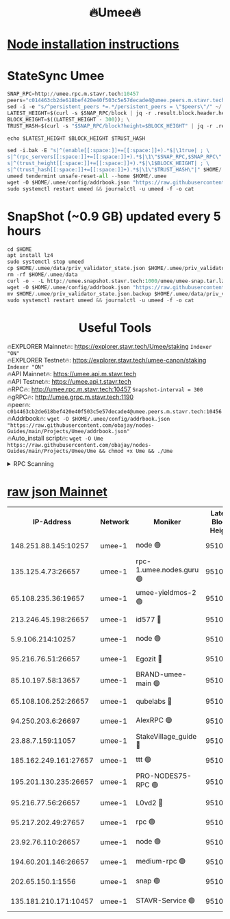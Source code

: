 <h1 align="center"> 🔥Umee🔥</h1>


[Node installation instructions](https://github.com/obajay/nodes-Guides/tree/main/Projects/Umee)
=
# StateSync Umee
```python
SNAP_RPC=http://umee.rpc.m.stavr.tech:10457
peers="c014463cb2de618bef420e40f503c5e57decade4@umee.peers.m.stavr.tech:10456"
sed -i -e "s/^persistent_peers *=.*/persistent_peers = \"$peers\"/" ~/.umee/config/config.toml
LATEST_HEIGHT=$(curl -s $SNAP_RPC/block | jq -r .result.block.header.height); \
BLOCK_HEIGHT=$((LATEST_HEIGHT - 300)); \
TRUST_HASH=$(curl -s "$SNAP_RPC/block?height=$BLOCK_HEIGHT" | jq -r .result.block_id.hash)

echo $LATEST_HEIGHT $BLOCK_HEIGHT $TRUST_HASH

sed -i.bak -E "s|^(enable[[:space:]]+=[[:space:]]+).*$|\1true| ; \
s|^(rpc_servers[[:space:]]+=[[:space:]]+).*$|\1\"$SNAP_RPC,$SNAP_RPC\"| ; \
s|^(trust_height[[:space:]]+=[[:space:]]+).*$|\1$BLOCK_HEIGHT| ; \
s|^(trust_hash[[:space:]]+=[[:space:]]+).*$|\1\"$TRUST_HASH\"|" $HOME/.umee/config/config.toml
umeed tendermint unsafe-reset-all --home $HOME/.umee
wget -O $HOME/.umee/config/addrbook.json "https://raw.githubusercontent.com/obajay/nodes-Guides/main/Projects/Umee/addrbook.json"
sudo systemctl restart umeed && journalctl -u umeed -f -o cat
```
# SnapShot (~0.9 GB) updated every 5 hours
```python
cd $HOME
apt install lz4
sudo systemctl stop umeed
cp $HOME/.umee/data/priv_validator_state.json $HOME/.umee/priv_validator_state.json.backup
rm -rf $HOME/.umee/data
curl -o - -L http://umee.snapshot.stavr.tech:1000/umee/umee-snap.tar.lz4 | lz4 -c -d - | tar -x -C $HOME/.umee --strip-components 2
wget -O $HOME/.umee/config/addrbook.json "https://raw.githubusercontent.com/obajay/nodes-Guides/main/Projects/Umee/addrbook.json"
mv $HOME/.umee/priv_validator_state.json.backup $HOME/.umee/data/priv_validator_state.json
sudo systemctl restart umeed && journalctl -u umeed -f -o cat
```
 <h1 align="center"> Useful Tools</h1>

🔥EXPLORER Mainnet🔥:      https://explorer.stavr.tech/Umee/staking             `Indexer "ON"` \
🔥EXPLORER Testnet🔥:        https://explorer.stavr.tech/umee-canon/staking      `Indexer "ON"` \
🔥API Mainnet🔥:                   https://umee.api.m.stavr.tech \
🔥API Testnet🔥:                     https://umee.api.t.stavr.tech \
🔥RPC🔥:                                   http://umee.rpc.m.stavr.tech:10457                     `Snapshot-interval = 300` \
🔥gRPC🔥:                              http://umee.grpc.m.stavr.tech:1190 \
🔥peer🔥:                     `c014463cb2de618bef420e40f503c5e57decade4@umee.peers.m.stavr.tech:10456` \
🔥Addrbook🔥:    ```wget -O $HOME/.umee/config/addrbook.json "https://raw.githubusercontent.com/obajay/nodes-Guides/main/Projects/Umee/addrbook.json"``` \
🔥Auto_install script🔥: ```wget -O Ume https://raw.githubusercontent.com/obajay/nodes-Guides/main/Projects/Umee/Ume && chmod +x Ume && ./Ume```

<details>
<summary>RPC Scanning</summary>

<h2 align="center"> We scan nodes in real time every 4 hours. And we provide the final result of RPC endpoints.
We cannot influence the operation of these nodes in any way. </h2>


```python
If Voting Power is higher than 0 --> then the Node is a validator of the network and may be subject to attack and be a potential threat to the chain.
```
```python
We marked such validators with a red symbol
```

</details>

[raw json Mainnet](https://rpc-check.umeem.stavr.tech/umeem/rpc-umeem-result.json)
=



<table><tr><th>IP-Address</th><th>Network</th><th>Moniker</th><th>Latest Block Height</th><th>Earliest Block Height</th><th>Catching Up</th><th>Voting Power</th><th>Scan Time</th></tr><tr><td>148.251.88.145:10257</td><td>umee-1</td><td>node 🟢</td><td>9510971</td><td>5050395</td><td>False</td><td>0</td><td>2023-12-03T05:16:01.856049347UTC</td></tr><tr><td>135.125.4.73:26657</td><td>umee-1</td><td>rpc-1.umee.nodes.guru 🟢</td><td>9510987</td><td>5167386</td><td>False</td><td>0</td><td>2023-12-03T05:17:36.714144014UTC</td></tr><tr><td>65.108.235.36:19657</td><td>umee-1</td><td>umee-yieldmos-2 🟢</td><td>9510965</td><td>6986686</td><td>False</td><td>0</td><td>2023-12-03T05:15:26.680871146UTC</td></tr><tr><td>213.246.45.198:26657</td><td>umee-1</td><td>id577 🔴</td><td>9510971</td><td>7100001</td><td>False</td><td>35121267</td><td>2023-12-03T05:16:06.342098934UTC</td></tr><tr><td>5.9.106.214:10257</td><td>umee-1</td><td>node 🟢</td><td>9510982</td><td>7942001</td><td>False</td><td>0</td><td>2023-12-03T05:17:07.435915952UTC</td></tr><tr><td>95.216.76.51:26657</td><td>umee-1</td><td>Egozit 🔴</td><td>9510987</td><td>8262001</td><td>False</td><td>38037952</td><td>2023-12-03T05:17:36.418333696UTC</td></tr><tr><td>85.10.197.58:13657</td><td>umee-1</td><td>BRAND-umee-main 🟢</td><td>9510975</td><td>8427832</td><td>False</td><td>0</td><td>2023-12-03T05:16:23.704763451UTC</td></tr><tr><td>65.108.106.252:26657</td><td>umee-1</td><td>qubelabs 🔴</td><td>9510975</td><td>8825432</td><td>False</td><td>37144873</td><td>2023-12-03T05:16:24.028477581UTC</td></tr><tr><td>94.250.203.6:26697</td><td>umee-1</td><td>AlexRPC 🟢</td><td>9510974</td><td>8910001</td><td>False</td><td>0</td><td>2023-12-03T05:16:21.442860030UTC</td></tr><tr><td>23.88.7.159:11057</td><td>umee-1</td><td>StakeVillage_guide 🔴</td><td>9510980</td><td>9137726</td><td>False</td><td>1172267</td><td>2023-12-03T05:16:57.708568371UTC</td></tr><tr><td>185.162.249.161:27657</td><td>umee-1</td><td>ttt 🟢</td><td>9510979</td><td>9321953</td><td>False</td><td>0</td><td>2023-12-03T05:16:51.271808710UTC</td></tr><tr><td>195.201.130.235:26657</td><td>umee-1</td><td>PRO-NODES75-RPC 🟢</td><td>9510981</td><td>9410981</td><td>False</td><td>0</td><td>2023-12-03T05:17:02.007649457UTC</td></tr><tr><td>95.216.77.56:26657</td><td>umee-1</td><td>L0vd2 🔴</td><td>9510990</td><td>9410990</td><td>False</td><td>37820075</td><td>2023-12-03T05:17:54.176408056UTC</td></tr><tr><td>95.217.202.49:27657</td><td>umee-1</td><td>rpc 🟢</td><td>9510979</td><td>9440090</td><td>False</td><td>0</td><td>2023-12-03T05:16:51.021689295UTC</td></tr><tr><td>23.92.76.110:26657</td><td>umee-1</td><td>node 🟢</td><td>9510994</td><td>9468001</td><td>False</td><td>0</td><td>2023-12-03T05:18:15.667736177UTC</td></tr><tr><td>194.60.201.146:26657</td><td>umee-1</td><td>medium-rpc 🟢</td><td>9510973</td><td>9484365</td><td>False</td><td>0</td><td>2023-12-03T05:16:16.907669279UTC</td></tr><tr><td>202.65.150.1:1556</td><td>umee-1</td><td>snap 🟢</td><td>9510981</td><td>9507720</td><td>False</td><td>0</td><td>2023-12-03T05:17:02.947341139UTC</td></tr><tr><td>135.181.210.171:10457</td><td>umee-1</td><td>STAVR-Service 🟢</td><td>9510988</td><td>9510001</td><td>False</td><td>0</td><td>2023-12-03T05:17:43.467081533UTC</td></tr></table>